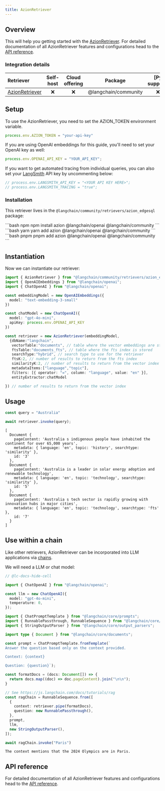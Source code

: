 ```yaml
---
title: AzionRetriever
---
```


## Overview

This will help you getting started with the [AzionRetriever](/oss/concepts/#retrievers). For detailed documentation of all AzionRetriever features and configurations head to the [API reference](https://api.js.langchain.com/classes/_langchain_community.retrievers_azion_edgesql.AzionRetriever.html).

### Integration details

| Retriever | Self-host | Cloud offering | Package | [Py support] |
| :--- | :---: | :---: | :---: | :---: |
[AzionRetriever](https://api.js.langchain.com/classes/_langchain_community.retrievers_azion_edgesql.AzionRetriever.html) | ❌ | ❌ | @langchain/community | ❌ |

## Setup

To use the AzionRetriever, you need to set the AZION_TOKEN environment variable.

```typescript
process.env.AZION_TOKEN = "your-api-key"
```

If you are using OpenAI embeddings for this guide, you'll need to set your OpenAI key as well:

```typescript
process.env.OPENAI_API_KEY = "YOUR_API_KEY";
```

If you want to get automated tracing from individual queries, you can also set your [LangSmith](https://docs.smith.langchain.com/) API key by uncommenting below:

```typescript
// process.env.LANGSMITH_API_KEY = "<YOUR API KEY HERE>";
// process.env.LANGSMITH_TRACING = "true";
```

### Installation

This retriever lives in the `@langchain/community/retrievers/azion_edgesql` package:

<CodeGroup>
```bash npm
npm install azion @langchain/openai @langchain/community
```
```bash yarn
yarn add azion @langchain/openai @langchain/community
```
```bash pnpm
pnpm add azion @langchain/openai @langchain/community
```
</CodeGroup>

## Instantiation

Now we can instantiate our retriever:

```typescript
import { AzionRetriever } from "@langchain/community/retrievers/azion_edgesql";
import { OpenAIEmbeddings } from "@langchain/openai";
import { ChatOpenAI } from "@langchain/openai";

const embeddingModel = new OpenAIEmbeddings({
  model: "text-embedding-3-small"
})

const chatModel = new ChatOpenAI({
  model: "gpt-4o-mini",
  apiKey: process.env.OPENAI_API_KEY
})

const retriever = new AzionRetriever(embeddingModel,
  {dbName:"langchain",
   vectorTable:"documents", // table where the vector embeddings are stored
   ftsTable:"documents_fts", // table where the fts index is stored
   searchType:"hybrid", // search type to use for the retriever
   ftsK:2, // number of results to return from the fts index
   similarityK:2, // number of results to return from the vector index
   metadataItems:["language","topic"],
   filters: [{ operator: "=", column: "language", value: "en" }],
   entityExtractor:chatModel

}) // number of results to return from the vector index
```

## Usage

```typescript
const query = "Australia"

await retriever.invoke(query);
```

```output
[
  Document {
    pageContent: 'Australia s indigenous people have inhabited the continent for over 65,000 years',
    metadata: { language: 'en', topic: 'history', searchtype: 'similarity' },
    id: '3'
  },
  Document {
    pageContent: 'Australia is a leader in solar energy adoption and renewable technology',
    metadata: { language: 'en', topic: 'technology', searchtype: 'similarity' },
    id: '5'
  },
  Document {
    pageContent: 'Australia s tech sector is rapidly growing with innovation hubs in major cities',
    metadata: { language: 'en', topic: 'technology', searchtype: 'fts' },
    id: '7'
  }
]
```

## Use within a chain

Like other retrievers, AzionRetriever can be incorporated into LLM applications via [chains](/oss/how-to/sequence/).

We will need a LLM or chat model:

<ChatModelTabs customVarName="llm" />

```typescript
// @lc-docs-hide-cell

import { ChatOpenAI } from "@langchain/openai";

const llm = new ChatOpenAI({
  model: "gpt-4o-mini",
  temperature: 0,
});
```

```typescript
import { ChatPromptTemplate } from "@langchain/core/prompts";
import { RunnablePassthrough, RunnableSequence } from "@langchain/core/runnables";
import { StringOutputParser } from "@langchain/core/output_parsers";

import type { Document } from "@langchain/core/documents";

const prompt = ChatPromptTemplate.fromTemplate(`
Answer the question based only on the context provided.

Context: {context}

Question: {question}`);

const formatDocs = (docs: Document[]) => {
  return docs.map((doc) => doc.pageContent).join("\n\n");
}

// See https://js.langchain.com/docs/tutorials/rag
const ragChain = RunnableSequence.from([
  {
    context: retriever.pipe(formatDocs),
    question: new RunnablePassthrough(),
  },
  prompt,
  llm,
  new StringOutputParser(),
]);
```

```typescript
await ragChain.invoke("Paris")
```

```output
The context mentions that the 2024 Olympics are in Paris.
```

## API reference

For detailed documentation of all AzionRetriever features and configurations head to the [API reference](https://api.js.langchain.com/classes/_langchain_community.retrievers_azion_edgesql.AzionRetriever.html).
